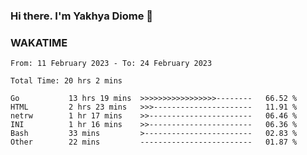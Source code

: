 ### Hi there. I'm Yakhya Diome 👋

### WAKATIME
<!--START_SECTION:waka-->

```text
From: 11 February 2023 - To: 24 February 2023

Total Time: 20 hrs 2 mins

Go           13 hrs 19 mins  >>>>>>>>>>>>>>>>>--------   66.52 %
HTML         2 hrs 23 mins   >>>----------------------   11.91 %
netrw        1 hr 17 mins    >>-----------------------   06.46 %
INI          1 hr 16 mins    >>-----------------------   06.36 %
Bash         33 mins         >------------------------   02.83 %
Other        22 mins         -------------------------   01.87 %
```

<!--END_SECTION:waka-->
